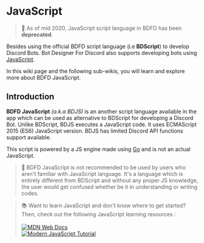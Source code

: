 # JavaScript
> 📌 As of mid 2020, JavaScript script language in BDFD has been **deprecated**.

Besides using the official BDFD script language (i.e **BDScript**) to develop Discord Bots. Bot Designer For Discord also supports developing bots using [JavaScript](https://javascript.com).

In this wiki page and the following sub-wikis, you will learn and explore more about BDFD JavaScript.

## Introduction
**BDFD JavaScript** *(a.k.a BDJS)* is an another script language available in the app which can be used as alternative to BDScript for developing a Discord Bot. Unlike BDScript, BDJS executes a JavaScript code. It uses ECMAScript 2015 (ES6) JavaScript version. BDJS has limited Discord API functions support available.

This script is powered by a JS engine made using [Go](https://go.dev) and is not an actual JavaScript.

> 📌 BDFD JavaScript is not recommended to be used by users who aren't familiar with JavaScript language. It's a language which is entirely different from BDScript and without any proper JS knowledge, the user would get confused whether be it in understanding or writing codes.

> 📚 Want to learn JavaScript and don't know where to get started?\
Then, check out the following JavaScript learning resources :\
\
[![MDN Web Docs](https://img.shields.io/badge/mdn_javascript_guide-black?style=for-the-badge&logo=mdnwebdocs&logoColor=white)](https://developer.mozilla.org/en-US/docs/Web/JavaScript/Guide)\
[![Modern JavaScript Tutorial](https://img.shields.io/badge/modern_javascript_tutorial-%23323330.svg?style=for-the-badge&logo=javascript&logoColor=%23F7DF1E)](https://javascript.info)
